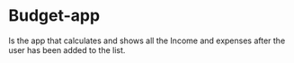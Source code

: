 # Budget-app
Is the app that calculates and shows all the Income and expenses after the user has been added to the list.
